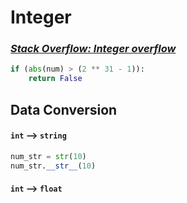# Integer

### [_Stack Overflow: Integer overflow_](https://stackoverflow.com/questions/45528637/checking-integer-overflow-in-python#45528715) 

```python
if (abs(num) > (2 ** 31 - 1)):
    return False
```

## Data Conversion

#### `int` --> `string`

```python
num_str = str(10)
num_str.__str__(10)
```

#### `int` --> `float`


